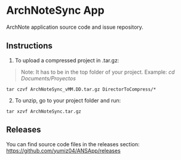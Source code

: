 # ArchNoteSync App
ArchNote application source code and issue repository.
## Instructions
1. To upload a compressed project in .tar.gz:
> Note: It has to be in the top folder of your project. Example: *cd Documents/Proyectos*
```
tar czvf ArchNoteSync_vMM.DD.tar.gz DirectorToCompress/*
```
2. To unzip, go to your project folder and run:
```
tar xzvf ArchNoteSync.tar.gz
```
## Releases
You can find source code files in the releases section: https://github.com/yumiz04/ANSApp/releases
